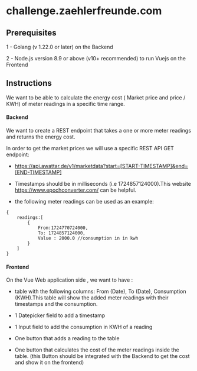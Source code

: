 # challenge.zaehlerfreunde.com

## Prerequisites

 1 - Golang (v 1.22.0 or later) on the Backend

 2 -  Node.js version 8.9 or above (v10+ recommended) to run Vuejs on the Frontend


## Instructions

We want to be able to calculate the energy cost ( Market price and price / KWH) of meter readings in a specific time range.

#### Backend
We want to create a REST endpoint that takes a one or more meter readings and returns the energy cost.

In order to get the market prices we will use a specific REST API GET endpoint:
- https://api.awattar.de/v1/marketdata?start=[START-TIMESTAMP]&end=[END-TIMESTAMP]

- Timestamps should be in milliseconds (i.e 1724857124000).This website https://www.epochconverter.com/  can be helpful.

- the following meter readings can be used as an example: 

```
{
    readings:[
        {
            From:1724770724000,
            To: 1724857124000,
            Value : 2000.0 //consumption in in kwh
        }
    ]
}
```


#### Frontend
On the Vue Web application side , we want to have :

- table with the following columns: 
From (Date), To (Date), Consumption (KWH).This table will show the added meter readings with their timestamps and the consumption.

- 1 Datepicker field to add a timestamp 
- 1 Input field to add the consumption in KWH of a reading
- One button that adds a reading to the table 
- One button that calculates the cost of the meter readings inside the table.
(this Button should be integrated with the Backend to get the cost and show it on the frontend)

